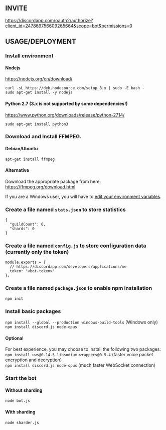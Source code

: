 ## INVITE
https://discordapp.com/oauth2/authorize?client_id=247869756609265664&scope=bot&permissions=0

## USAGE/DEPLOYMENT

### Install environment

#### Nodejs
https://nodejs.org/en/download/

```
curl -sL https://deb.nodesource.com/setup_8.x | sudo -E bash -
sudo apt-get install -y nodejs
```

#### Python 2.7 (3.x is not supported by some dependencies!)
https://www.python.org/downloads/release/python-2714/
```
sudo apt-get install python3 
```

### Download and Install FFMPEG. 

#### Debian/Ubuntu
`apt-get install ffmpeg`

#### Alternative
Download the appropriate package from here: https://ffmpeg.org/download.html

If you are a Windows user, you will have to [edit your environment variables](http://adaptivesamples.com/how-to-install-ffmpeg-on-windows/).

### Create a file named `stats.json` to store statistics
```
{
  "guildCount": 0,
  "shards": 0
}
```

### Create a file named `config.js` to store configuration data (currently only the token)
```
module.exports = {
  // https://discordapp.com/developers/applications/me
  token: "<bot-token>"
};
```

### Create a file named `package.json` to enable npm installation
`npm init`  

### Install basic packages
`npm install --global --production windows-build-tools` (Windows only)  
`npm install discord.js node-opus` 



#### Optional
For best experience, you may choose to install the following two packages:  
`npm install uws@0.14.5 libsodium-wrappers@0.5.4` (faster voice packet encryption and decryption)  
`npm install discord.js node-opus` (much faster WebSocket connection)

### Start the bot

#### Without sharding
`node bot.js`

#### With sharding
`node sharder.js`
